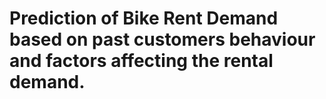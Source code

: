 # Prediction of Bike Rent Demand based on past customers behaviour and factors affecting the rental demand.  
